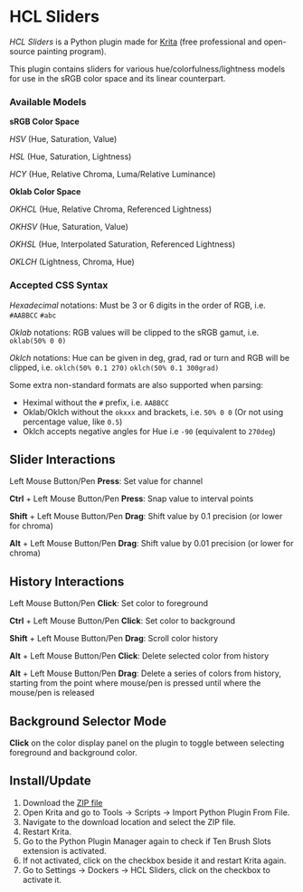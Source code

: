 # HCL Sliders
*HCL Sliders* is a Python plugin made for [Krita](https://krita.org) (free professional and open-source painting program).

This plugin contains sliders for various hue/colorfulness/lightness models for use in the sRGB color space and its linear counterpart. 

### Available Models

**sRGB Color Space**

*HSV* (Hue, Saturation, Value)

*HSL* (Hue, Saturation, Lightness)

*HCY* (Hue, Relative Chroma, Luma/Relative Luminance)

**Oklab Color Space**

*OKHCL* (Hue, Relative Chroma, Referenced Lightness)

*OKHSV* (Hue, Saturation, Value)

*OKHSL* (Hue, Interpolated Saturation, Referenced Lightness)

*OKLCH* (Lightness, Chroma, Hue)

### Accepted CSS Syntax

*Hexadecimal* notations: Must be 3 or 6 digits in the order of RGB, i.e. `#AABBCC` `#abc`

*Oklab* notations: RGB values will be clipped to the sRGB gamut, i.e. `oklab(50% 0 0)`

*Oklch* notations: Hue can be given in deg, grad, rad or turn and RGB will be clipped, i.e. `oklch(50% 0.1 270)` `oklch(50% 0.1 300grad)` 

Some extra non-standard formats are also supported when parsing:

- Heximal without the `#` prefix, i.e. `AABBCC`
- Oklab/Oklch without the `okxxx` and brackets, i.e. `50% 0 0` (Or not using percentage value, like `0.5`)
- Oklch accepts negative angles for Hue i.e `-90` (equivalent to `270deg`)

## Slider Interactions
Left Mouse Button/Pen **Press**: Set value for channel

**Ctrl** + Left Mouse Button/Pen **Press**: Snap value to interval points

**Shift** + Left Mouse Button/Pen **Drag**: Shift value by 0.1 precision (or lower for chroma)

**Alt** + Left Mouse Button/Pen **Drag**: Shift value by 0.01 precision (or lower for chroma)

## History Interactions
Left Mouse Button/Pen **Click**: Set color to foreground

**Ctrl** + Left Mouse Button/Pen **Click**: Set color to background

**Shift** + Left Mouse Button/Pen **Drag**: Scroll color history

**Alt** + Left Mouse Button/Pen **Click**: Delete selected color from history

**Alt** + Left Mouse Button/Pen **Drag**: Delete a series of colors from history, starting from the point where mouse/pen is pressed until where the mouse/pen is released

## Background Selector Mode
**Click** on the color display panel on the plugin to toggle between selecting foreground and background color.

## Install/Update
1. Download the [ZIP file](https://github.com/lucifer9683/HCLSliders/releases/download/v1.1.6/HCLSlidersV1.1.6.zip)
2. Open Krita and go to Tools -> Scripts -> Import Python Plugin From File.
3. Navigate to the download location and select the ZIP file.
4. Restart Krita.
5. Go to the Python Plugin Manager again to check if Ten Brush Slots extension is activated.
6. If not activated, click on the checkbox beside it and restart Krita again.
7. Go to Settings -> Dockers -> HCL Sliders, click on the checkbox to activate it.
